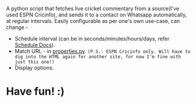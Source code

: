 A python script that fetches live cricket commentary from a source(I've used ESPN Cricinfo), and sends it to a contact on Whatsapp automatically, at regular intervals.
Easily configurable as per one's own use-case, can change -
- Schedule interval (can be in seconds/minutes/hours/days, refer [Schedule Docs](https://schedule.readthedocs.io/en/stable/)).
- Match URL - in [properties.py](properties.py).
`(P.S.: ESPN Cricinfo only. Will have to dig into the HTML again for another site, for now I'm fine with just this one!)`
- Display options.

<h1>Have fun! :)<h1>